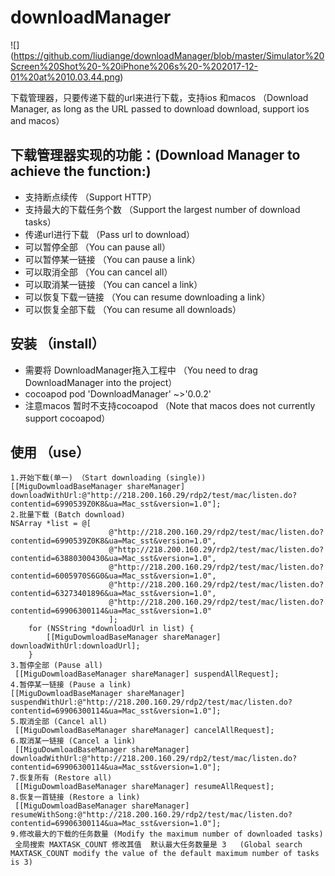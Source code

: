 # downloadManager
![] (https://github.com/liudiange/downloadManager/blob/master/Simulator%20Screen%20Shot%20-%20iPhone%206s%20-%202017-12-01%20at%2010.03.44.png)

下载管理器，只要传递下载的url来进行下载，支持ios 和macos      （Download Manager, as long as the URL passed to download download, support ios and macos）
 
## 下载管理器实现的功能：(Download Manager to achieve the function:)
- 支持断点续传  （Support HTTP）
- 支持最大的下载任务个数 （Support the largest number of download tasks）
- 传递url进行下载  （Pass url to download）
- 可以暂停全部  （You can pause all）
- 可以暂停某一链接  （You can pause a link）
- 可以取消全部  （You can cancel all）
- 可以取消某一链接 （You can cancel a link）
- 可以恢复下载一链接 （You can resume downloading a link）
- 可以恢复全部下载 （You can resume all downloads）

## 安装 （install）
- 需要将 DownloadManager拖入工程中  （You need to drag DownloadManager into the project）
- cocoapod pod 'DownloadManager' ~>'0.0.2'
- 注意macos 暂时不支持cocoapod  （Note that macos does not currently support cocoapod）
## 使用 （use）
````objc
1.开始下载(单一) （Start downloading (single))
[[MiguDowmloadBaseManager shareManager] downloadWithUrl:@"http://218.200.160.29/rdp2/test/mac/listen.do?contentid=6990539Z0K8&ua=Mac_sst&version=1.0"];
2.批量下载 (Batch download)
NSArray *list = @[
                      @"http://218.200.160.29/rdp2/test/mac/listen.do?contentid=6990539Z0K8&ua=Mac_sst&version=1.0",
                      @"http://218.200.160.29/rdp2/test/mac/listen.do?contentid=63880300430&ua=Mac_sst&version=1.0",
                      @"http://218.200.160.29/rdp2/test/mac/listen.do?contentid=6005970S6G0&ua=Mac_sst&version=1.0",
                      @"http://218.200.160.29/rdp2/test/mac/listen.do?contentid=63273401896&ua=Mac_sst&version=1.0",
                      @"http://218.200.160.29/rdp2/test/mac/listen.do?contentid=69906300114&ua=Mac_sst&version=1.0"
                      ];
    for (NSString *downloadUrl in list) {
        [[MiguDowmloadBaseManager shareManager] downloadWithUrl:downloadUrl];
    }
3.暂停全部 (Pause all)
 [[MiguDowmloadBaseManager shareManager] suspendAllRequest];
4.暂停某一链接 (Pause a link)
[[MiguDowmloadBaseManager shareManager] suspendWithUrl:@"http://218.200.160.29/rdp2/test/mac/listen.do?contentid=69906300114&ua=Mac_sst&version=1.0"];
5.取消全部 (Cancel all)
 [[MiguDowmloadBaseManager shareManager] cancelAllRequest];
6.取消某一链接 (Cancel a link)
 [[MiguDowmloadBaseManager shareManager] downloadWithUrl:@"http://218.200.160.29/rdp2/test/mac/listen.do?contentid=69906300114&ua=Mac_sst&version=1.0"];
7.恢复所有 (Restore all)
 [[MiguDowmloadBaseManager shareManager] resumeAllRequest];
8.恢复一首链接 (Restore a link)
 [[MiguDowmloadBaseManager shareManager] resumeWithSong:@"http://218.200.160.29/rdp2/test/mac/listen.do?contentid=69906300114&ua=Mac_sst&version=1.0"];
9.修改最大的下载的任务数量 (Modify the maximum number of downloaded tasks)
 全局搜索 MAXTASK_COUNT 修改其值  默认最大任务数量是 3   (Global search MAXTASK_COUNT modify the value of the default maximum number of tasks is 3)
````

 






